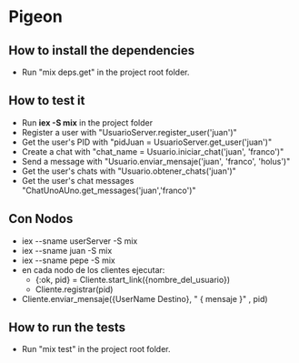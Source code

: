 # Pigeon

## How to install the dependencies

- Run "mix deps.get" in the project root folder.

## How to test it

- Run **iex -S mix** in the project folder
- Register a user with "UsuarioServer.register_user('juan')"
- Get the user's PID with "pidJuan = UsuarioServer.get_user('juan')"
- Create a chat with "chat_name = Usuario.iniciar_chat('juan', 'franco')"
- Send a message with "Usuario.enviar_mensaje('juan', 'franco', 'holus')"
- Get the user's chats with "Usuario.obtener_chats('juan')"
- Get the user's chat messages "ChatUnoAUno.get_messages('juan','franco')"

## Con Nodos

- iex --sname userServer -S mix
- iex --sname juan -S mix 
- iex --sname pepe -S mix
- en cada nodo de los clientes ejecutar: 
    - {:ok, pid} = Cliente.start_link({nombre_del_usuario})
    - Cliente.registrar(pid)
- Cliente.enviar_mensaje({UserName Destino}, " { mensaje }" , pid)

## How to run the tests

- Run "mix test" in the project root folder.
